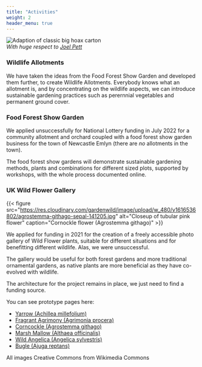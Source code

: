 ```yaml
---
title: "Activities"
weight: 2
header_menu: true
---
```


![Adaption of classic big hoax carton](https://res.cloudinary.com/growdigital/image/upload/v1583857004/big-hoax-garden.jpg)  
_With huge respect to [Joel Pett](https://joel-pett-cartoons.creator-spring.com/listing/new-what-if-it-s-a-big-hoax)_

### Wildlife Allotments

We have taken the ideas from the Food Forest Show Garden and developed them further, to create Wildlife Allotments. Everybody knows what an allotment is, and by concentrating on the wildlife aspects, we can introduce sustainable gardening practices such as perernnial vegetables and permanent ground cover.

### Food Forest Show Garden

We applied unsuccessfully for National Lottery funding in July 2022 for a community allotment and orchard coupled with a food forest show garden business for the town of Newcastle Emlyn (there are _no_ allotments in the town).

The food forest show gardens will demonstrate sustainable gardening methods, plants and combinations for different sized plots, supported by workshops, with the whole process documented online.

### UK Wild Flower Gallery

{{< figure src="https://res.cloudinary.com/gardenwild/image/upload/w_480/v1616536802/agrostemma-githago-sepal-141205.jpg" alt="Closeup of tubular pink flower" caption="Cornockle flower (Agrostemma githago)" >}}

We applied for funding in 2021 for the creation of a freely accessible photo gallery of Wild Flower plants, suitable for different situations and for benefitting different wildlife. Alas, we were unsuccessful.

The gallery would be useful for both forest gardens and more traditional ornamental gardens, as native plants are more beneficial as they have co-evolved with wildlife.

The architecture for the project remains in place, we just need to find a funding source.

You can see prototype pages here:

* [Yarrow (Achillea millefolium)](https://www.gardenwild.org.uk/achillea-millefolium/)
* [Fragrant Agrimony (Agrimonia procera)](https://www.gardenwild.org.uk/agrimonia-procera/)
* [Corncockle (Agrostemma githago)](https://www.gardenwild.org.uk/agrostemma-githago/)
* [Marsh Mallow (Althaea officinalis)](https://www.gardenwild.org.uk/ajuga-reptans/)
* [Wild Angelica (Angelica sylvestris)](https://www.gardenwild.org.uk/althaea-officinalis/)
* [Bugle (Ajuga reptans)](https://www.gardenwild.org.uk/angelica-sylvestris/)

All images Creative Commons from Wikimedia Commons
